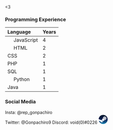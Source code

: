 <3

### Programming Experience
| Language | Years |
| :---     | :---  |
| <img src="https://upload.wikimedia.org/wikipedia/commons/thumb/9/99/Unofficial_JavaScript_logo_2.svg/240px-Unofficial_JavaScript_logo_2.svg.png" width="16"></img>  JavaScript | 4 |
| <img src="https://upload.wikimedia.org/wikipedia/commons/thumb/3/38/HTML5_Badge.svg/240px-HTML5_Badge.svg.png" width="16"></img>  HTML | 2 |
| CSS | 2 |
| PHP | 1 |
| SQL | 1 |
| <img src="https://upload.wikimedia.org/wikipedia/commons/thumb/c/c3/Python-logo-notext.svg/110px-Python-logo-notext.svg.png" width="16"></img>  Python | 1 |
| Java | 1 |

### Social Media
Insta: @rep_gonpachiro  
Twitter: @Gonpachiro9
Discord: void(0)#0226 
<svg xmlns="http://www.w3.org/2000/svg" version="1.1" viewBox="0 0 233 233" xlink:href="https://steamcommunity.com/id/76561198796243532" width="30" height="30">
 <defs>
  <linearGradient id="a" x2="50%" x1="50%" y2="100%">
   <stop stop-color="#111D2E" offset="0"/>
   <stop stop-color="#051839" offset=".21248"/>
   <stop stop-color="#0A1B48" offset=".40695"/>
   <stop stop-color="#132E62" offset=".58110"/>
   <stop stop-color="#144B7E" offset=".73760"/>
   <stop stop-color="#136497" offset=".87279"/>
   <stop stop-color="#1387B8" offset="1"/>
  </linearGradient>
 </defs>
 <path fill="url(#a)" d="m4.8911 150.01c14.393 48.01 58.916 82.99 111.61 82.99 64.34 0 116.5-52.16 116.5-116.5 0-64.341-52.16-116.5-116.5-116.5-61.741 0-112.26 48.029-116.25 108.76 7.5391 12.66 10.481 20.49 4.6411 41.25z"/>
 <path fill="#fff" d="m110.5 87.322c0 0.196 0 0.392 0.01 0.576l-28.508 41.412c-4.618-0.21-9.252 0.6-13.646 2.41-1.937 0.79-3.752 1.76-5.455 2.88l-62.599-25.77c0.00049 0-1.4485 23.83 4.588 41.59l44.254 18.26c2.222 9.93 9.034 18.64 19.084 22.83 16.443 6.87 35.402-0.96 42.242-17.41 1.78-4.3 2.61-8.81 2.49-13.31l40.79-29.15c0.33 0.01 0.67 0.02 1 0.02 24.41 0 44.25-19.9 44.25-44.338 0-24.44-19.84-44.322-44.25-44.322-24.4 0-44.25 19.882-44.25 44.322zm-6.84 83.918c-5.294 12.71-19.9 18.74-32.596 13.45-5.857-2.44-10.279-6.91-12.83-12.24l14.405 5.97c9.363 3.9 20.105-0.54 23.997-9.9 3.904-9.37-0.525-20.13-9.883-24.03l-14.891-6.17c5.746-2.18 12.278-2.26 18.381 0.28 6.153 2.56 10.927 7.38 13.457 13.54s2.52 12.96-0.04 19.1m51.09-54.38c-16.25 0-29.48-13.25-29.48-29.538 0-16.275 13.23-29.529 29.48-29.529 16.26 0 29.49 13.254 29.49 29.529 0 16.288-13.23 29.538-29.49 29.538m-22.09-29.583c0-12.253 9.92-22.191 22.14-22.191 12.23 0 22.15 9.938 22.15 22.191 0 12.254-9.92 22.183-22.15 22.183-12.22 0-22.14-9.929-22.14-22.183z"/>
</svg>

